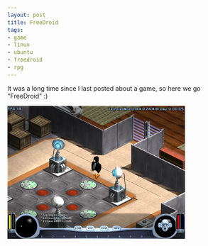 ```yaml
--- 
layout: post
title: FreeDroid
tags: 
- game
- linux
- ubuntu
- freedroid
- rpg
---
```

It was a long time since I last posted about a game, so here we go "FreeDroid" :)

<a class="image" href="/images/2008/08/screenshot-freedroidrpg-011svn.png"><img class="alignnone size-thumbnail wp-image-269" title="screenshot-freedroidrpg-011svn" src="/images/2008/08/screenshot-freedroidrpg-011svn-400x300.png" alt="" width="400" height="300" /></a>
